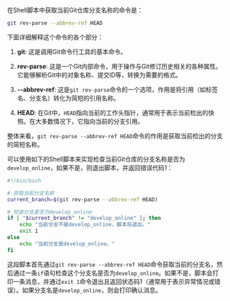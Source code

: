 在Shell脚本中获取当前Git仓库分支名称的命令是：

```bash
git rev-parse --abbrev-ref HEAD
```

下面详细解释这个命令的各个部分：

1. **git**: 这是调用Git命令行工具的基本命令。

2. **rev-parse**: 这是一个Git内部命令，用于操作与Git修订历史相关的各种属性。它能够解析Git中的对象名称、提交ID等，转换为需要的格式。

3. **--abbrev-ref**: 这是`git rev-parse`命令的一个选项，作用是将引用（如标签名、分支名）转化为简短的引用名称。

4. **HEAD**: 在Git中，`HEAD`指向当前的工作头指针，通常用于表示当前检出的快照。在大多数情况下，它指向当前的分支引用。

整体来看，`git rev-parse --abbrev-ref HEAD`命令的作用是获取当前检出的分支的简短名称。


可以使用如下的Shell脚本来实现检查当前Git仓库的分支名称是否为`develop_online`，如果不是，则退出脚本，并返回错误代码1：

```bash
#!/bin/bash

# 获取当前分支名称
current_branch=$(git rev-parse --abbrev-ref HEAD)

# 检查分支是否为develop_online
if [ "$current_branch" != "develop_online" ]; then
    echo "当前分支不是develop_online，脚本将退出。"
    exit 1
else
    echo "当前分支是develop_online。"
fi
```

这段脚本首先通过`git rev-parse --abbrev-ref HEAD`命令获取当前的分支名，然后通过一条`if`语句检查这个分支名是否为`develop_online`。如果不是，脚本会打印一条消息，并通过`exit 1`命令退出且返回状态码1（通常用于表示异常情况或错误）。如果分支名是`develop_online`，则会打印确认消息。
